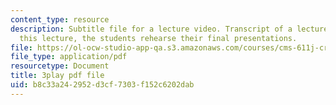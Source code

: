 ```yaml
---
content_type: resource
description: Subtitle file for a lecture video. Transcript of a lecture video. In
  this lecture, the students rehearse their final presentations.
file: https://ol-ocw-studio-app-qa.s3.amazonaws.com/courses/cms-611j-creating-video-games-fall-2014/b8c33a242952d3cf7303f152c6202dab_ok4qM1OzlPA.pdf
file_type: application/pdf
resourcetype: Document
title: 3play pdf file
uid: b8c33a24-2952-d3cf-7303-f152c6202dab
---
```

